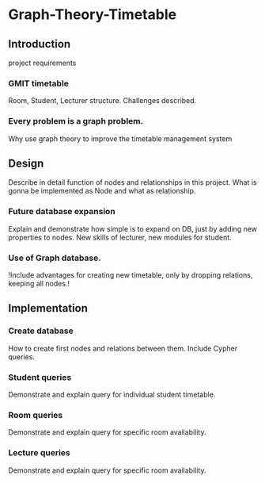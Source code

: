 # Graph-Theory-Timetable
## Introduction
project requirements

### GMIT timetable
Room, Student, Lecturer structure. Challenges described.

### Every problem is a graph problem.
Why use graph theory to improve the timetable management system

## Design
Describe in detail function of nodes and relationships in this project. What is gonna be implemented as Node and what as relationship. 

### Future database expansion
Explain and demonstrate how simple is to expand on DB, just by adding new properties to nodes. New skills of lecturer, new modules for student.

### Use of Graph database.
!Include advantages for creating new timetable, only by dropping relations, keeping all nodes.!

## Implementation

### Create database
How to create first nodes and relations between them. Include Cypher queries.

### Student queries
Demonstrate and explain query for individual student timetable.

### Room queries
Demonstrate and explain query for specific room availability.

### Lecture queries
Demonstrate and explain query for specific room availability.
